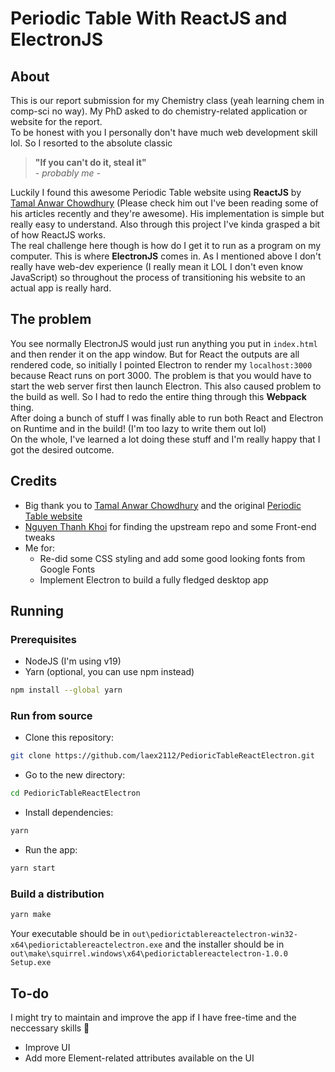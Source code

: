 # Periodic Table With ReactJS and ElectronJS
## About
This is our report submission for my Chemistry class (yeah learning chem in comp-sci no way). My PhD asked to do chemistry-related application or website for the report.  
To be honest with you I personally don't have much web development skill lol. So I resorted to the absolute classic

>**"If you can't do it, steal it"**  
>*- probably me -*  

Luckily I found this awesome Periodic Table website using **ReactJS** by [Tamal Anwar Chowdhury](https://github.com/tamalchowdhury) (Please check him out I've been reading some of his articles recently and they're awesome). His implementation is simple but really easy to understand. Also through this project I've kinda grasped a bit of how ReactJS works.  
The real challenge here though is how do I get it to run as a program on my computer. This is where **ElectronJS** comes in. As I mentioned above I don't really have web-dev experience (I really mean it LOL I don't even know JavaScript) so throughout the process of transitioning his website to an actual app is really hard.
## The problem
You see normally ElectronJS would just run anything you put in `index.html` and then render it on the app window. But for React the outputs are all rendered code, so initially I pointed Electron to render my `localhost:3000` because React runs on port 3000. The problem is that you would have to start the web server first then launch Electron. This also caused problem to the build as well. So I had to redo the entire thing through this **Webpack** thing.  
After doing a bunch of stuff I was finally able to run both React and Electron on Runtime and in the build! (I'm too lazy to write them out lol)  
On the whole, I've learned a lot doing these stuff and I'm really happy that I got the desired outcome.
## Credits
- Big thank you to [Tamal Anwar Chowdhury](https://github.com/tamalchowdhury) and the original [Periodic Table website](https://github.com/tamalchowdhury/periodic-table)
- [Nguyen Thanh Khoi](https://github.com/khokhonguyen) for finding the upstream repo and some Front-end tweaks
- Me for:
    - Re-did some CSS styling and add some good looking fonts from Google Fonts
    - Implement Electron to build a fully fledged desktop app
## Running
### Prerequisites
- NodeJS (I'm using v19)
- Yarn (optional, you can use npm instead)
```bash
npm install --global yarn
```
### Run from source
- Clone this repository:
```bash
git clone https://github.com/laex2112/PedioricTableReactElectron.git
```
- Go to the new directory:
```bash
cd PedioricTableReactElectron
```
- Install dependencies:
```bash
yarn
```
- Run the app:
```bash
yarn start
```
### Build a distribution
```bash
yarn make
```
Your executable should be in `out\pediorictablereactelectron-win32-x64\pediorictablereactelectron.exe` and the installer should be in `out\make\squirrel.windows\x64\pediorictablereactelectron-1.0.0 Setup.exe`

## To-do
I might try to maintain and improve the app if I have free-time and the neccessary skills 🐧
- Improve UI
- Add more Element-related attributes available on the UI
